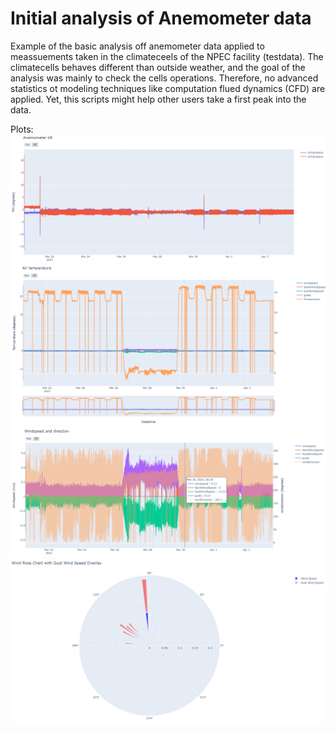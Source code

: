 # Initial analysis of Anemometer data 
Example of the basic analysis off anemometer data applied to meassuements taken in the climateceels of the NPEC facility (testdata).
The climatecells behaves different than outside weather, and the goal of the analysis was mainly to check the cells operations.
Therefore, no advanced statistics ot modeling techniques like computation flued dynamics (CFD) are applied. 
Yet, this scripts might help other users take a first peak into the data.

Plots:
![tilt plot](tilt_example.png)
![airtemperature plot](airtemperature_example.png)
![windspeed and direction plot](windspeed_dir_example.png)
![windrose plot](windrose.png)
